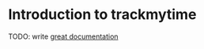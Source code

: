 # Introduction to trackmytime

TODO: write [great documentation](http://jacobian.org/writing/what-to-write/)
